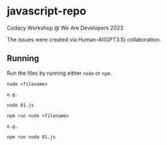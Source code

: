 # javascript-repo

Codacy Workshop @ We Are Developers 2023

The issues were created via Human-AI(GPT3.5) collaboration.

## Running

Run the files by running either `node` or `npm`.

```
node <filename>

e.g.

node 01.js
```

```
npm run node <filename>

e.g.

npm run node 01.js

```